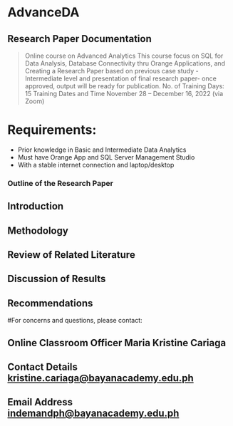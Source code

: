 # AdvanceDA
## Research Paper Documentation
> Online course on Advanced Analytics
This course focus on SQL for Data Analysis, Database Connectivity thru
Orange Applications, and Creating a Research Paper based on previous case
study -Intermediate level and presentation of final research paper- once approved,
output will be ready for publication.
> No. of Training Days: 15
> Training Dates and Time November 28 – December 16, 2022 (via Zoom)

# Requirements:
- Prior knowledge in Basic and Intermediate Data Analytics
- Must have Orange App and SQL Server Management Studio
- With a stable internet connection and laptop/desktop

### Outline of the Research Paper
## Introduction
## Methodology
## Review of Related Literature
## Discussion of Results
## Recommendations


#For concerns and questions, please contact:
## Online Classroom Officer Maria Kristine Cariaga
## Contact Details kristine.cariaga@bayanacademy.edu.ph
## Email Address indemandph@bayanacademy.edu.ph
